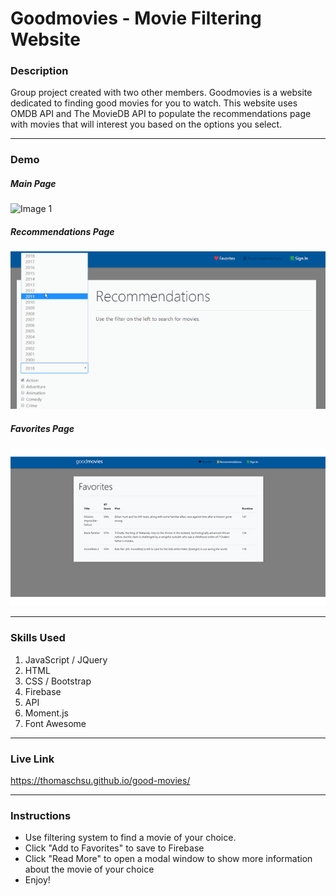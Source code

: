 # Goodmovies - Movie Filtering Website

### Description
Group project created with two other members. Goodmovies is a website dedicated to finding good movies for you to watch. This website uses OMDB API and The MovieDB API to populate the recommendations page with movies that will interest you based on the options you select.

- - -
### Demo

##### Main Page
![Image 1](/images/image01.gif)

##### Recommendations Page
![Image 2](/images/image02.gif)

##### Favorites Page
![Image 3](/images/image03.jpg)

- - -

### Skills Used
1. JavaScript / JQuery
2. HTML
3. CSS / Bootstrap
4. Firebase
5. API
6. Moment.js
7. Font Awesome

- - - 

### Live Link
https://thomaschsu.github.io/good-movies/

- - -

### Instructions
* Use filtering system to find a movie of your choice.
* Click "Add to Favorites" to save to Firebase
* Click "Read More" to open a modal window to show more information about the movie of your choice
* Enjoy!